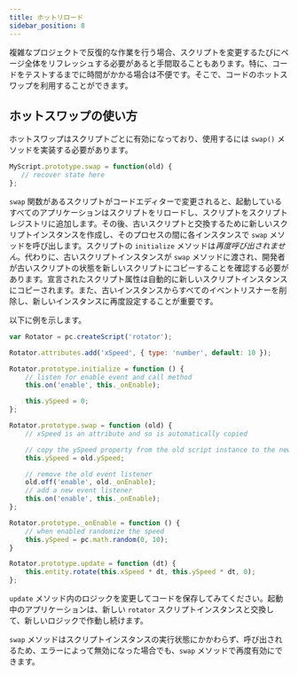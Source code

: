 ```yaml
---
title: ホットリロード
sidebar_position: 8
---
```


複雑なプロジェクトで反復的な作業を行う場合、スクリプトを変更するたびにページ全体をリフレッシュする必要があると手間取ることもあります。特に、コードをテストするまでに時間がかかる場合は不便です。そこで、コードのホットスワップを利用することができます。

## ホットスワップの使い方

ホットスワップはスクリプトごとに有効になっており、使用するには `swap()` メソッドを実装する必要があります。

```javascript
MyScript.prototype.swap = function(old) {
   // recover state here
};
```

`swap` 関数があるスクリプトがコードエディターで変更されると、起動しているすべてのアプリケーションはスクリプトをリロードし、スクリプトをスクリプトレジストリに追加します。その後、古いスクリプトと交換するために新しいスクリプトインスタンスを作成し、そのプロセスの間に各インスタンスで `swap` メソッドを呼び出します。スクリプトの `initialize` メソッドは*再度呼び出されません*。代わりに、古いスクリプトインスタンスが `swap` メソッドに渡され、開発者が古いスクリプトの状態を新しいスクリプトにコピーすることを確認する必要があります。宣言されたスクリプト属性は自動的に新しいスクリプトインスタンスにコピーされます。また、古いインスタンスからすべてのイベントリスナーを削除し、新しいインスタンスに再度設定することが重要です。

以下に例を示します。

```javascript
var Rotator = pc.createScript('rotator');

Rotator.attributes.add('xSpeed', { type: 'number', default: 10 });

Rotator.prototype.initialize = function () {
    // listen for enable event and call method
    this.on('enable', this._onEnable);

    this.ySpeed = 0;
};

Rotator.prototype.swap = function (old) {
    // xSpeed is an attribute and so is automatically copied

    // copy the ySpeed property from the old script instance to the new one
    this.ySpeed = old.ySpeed;

    // remove the old event listener
    old.off('enable', old._onEnable);
    // add a new event listener
    this.on('enable', this._onEnable);
};

Rotator.prototype._onEnable = function () {
    // when enabled randomize the speed
    this.ySpeed = pc.math.random(0, 10);
}

Rotator.prototype.update = function (dt) {
    this.entity.rotate(this.xSpeed * dt, this.ySpeed * dt, 0);
};
```

`update` メソッド内のロジックを変更してコードを保存してみてください。起動中のアプリケーションは、新しい `rotator` スクリプトインスタンスと交換して、新しいロジックで作動し続けます。

`swap` メソッドはスクリプトインスタンスの実行状態にかかわらず、呼び出されるため、エラーによって無効になった場合でも、`swap` メソッドで再度有効にできます。
